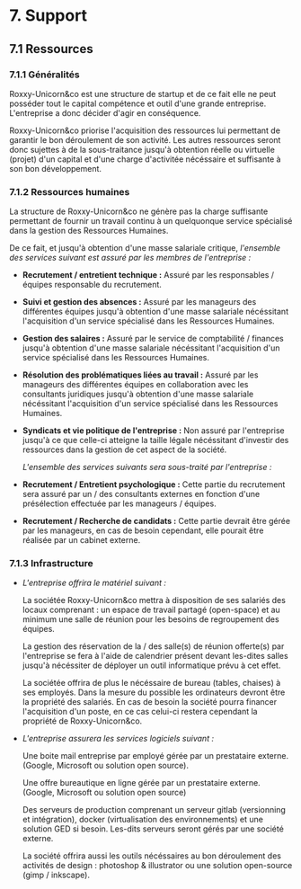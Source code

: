 # 7. Support

## 7.1 Ressources

### 7.1.1 Généralités

  Roxxy-Unicorn&co est une structure de startup et de ce fait elle ne peut
posséder tout le capital compétence et outil d'une grande entreprise.
L'entreprise a donc décider d'agir en conséquence.

  Roxxy-Unicorn&co priorise l'acquisition des ressources lui permettant de
garantir le bon déroulement de son activité. Les autres ressources seront donc
sujettes à de la sous-traitance jusqu'à obtention réelle ou virtuelle (projet)
d'un capital et d'une charge d'activitée nécéssaire et suffisante à son bon
développement.

### 7.1.2 Ressources humaines

  La structure de Roxxy-Unicorn&co ne génère pas la charge suffisante permettant
de fournir un travail continu à un quelquonque service spécialisé dans la
gestion des Ressources Humaines.

  De ce fait, et jusqu'à obtention d'une masse salariale critique, _l'ensemble
des services suivant est assuré par les membres de l'entreprise :_

- **Recrutement / entretient technique :** Assuré par les responsables / équipes
  responsable du recrutement.

- **Suivi et gestion des absences :** Assuré par les manageurs des différentes
  équipes jusqu'à obtention d'une masse salariale nécéssitant l'acquisition d'un
  service spécialisé dans les Ressources Humaines.

- **Gestion des salaires :** Assuré par le service de comptabilité / finances
  jusqu'à obtention d'une masse salariale nécéssitant l'acquisition d'un
  service spécialisé dans les Ressources Humaines.

- **Résolution des problématiques liées au travail :** Assuré par les manageurs
  des différentes équipes en collaboration avec les consultants juridiques
  jusqu'à obtention d'une masse salariale nécéssitant l'acquisition d'un
  service spécialisé dans les Ressources Humaines.

- **Syndicats et vie politique de l'entreprise :** Non assuré par l'entreprise
  jusqu'à ce que celle-ci atteigne la taille légale nécéssitant d'investir des
  ressources dans la gestion de cet aspect de la société.

  _L'ensemble des services suivants sera sous-traité par l'entreprise :_

- **Recrutement / Entretient psychologique :** Cette partie du recrutement sera
  assuré par un / des consultants externes en fonction d'une présélection
  effectuée par les manageurs / équipes.

- **Recrutement / Recherche de candidats :** Cette partie devrait être gérée par
  les manageurs, en cas de besoin cependant, elle pourait être réalisée par un
  cabinet externe.

### 7.1.3 Infrastructure

- _L'entreprise offrira le matériel suivant :_

  La sociétée Roxxy-Unicorn&co mettra à disposition de ses salariés des locaux
comprenant : un espace de travail partagé (open-space) et au minimum une salle
de réunion pour les besoins de regroupement des équipes.

  La gestion des réservation de la / des salle(s) de réunion offerte(s) par
l'entreprise se fera à l'aide de calendrier présent devant les-dites salles
jusqu'à nécéssiter de déployer un outil informatique prévu à cet effet.

  La sociétée offrira de plus le nécéssaire de bureau (tables, chaises) à ses
employés. Dans la mesure du possible les ordinateurs devront être la propriété
des salariés. En cas de besoin la société pourra financer l'acquisition d'un
poste, en ce cas celui-ci restera cependant la propriété de Roxxy-Unicorn&co.

- _L'entreprise assurera les services logiciels suivant :_

  Une boite mail entreprise par employé gérée par un prestataire externe.
(Google, Microsoft ou solution open source).

  Une offre bureautique en ligne gérée par un prestataire externe. (Google,
Microsoft ou solution open source)

  Des serveurs de production comprenant un serveur gitlab (versionning et
intégration), docker (virtualisation des environnements) et une solution GED
si besoin. Les-dits serveurs seront gérés par une société externe.

  La société offrira aussi les outils nécéssaires au bon déroulement des
activités de design : photoshop & illustrator ou une solution open-source
(gimp / inkscape).
